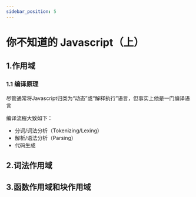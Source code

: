 ```yaml
---
sidebar_position: 5
---
```


# 你不知道的 Javascript（上）

## 1.作用域

### 1.1 编译原理

尽管通常将Javascript归类为“动态”或“解释执行”语言，但事实上他是一门编译语言

编译流程大致如下：

* 分词/词法分析（Tokenizing/Lexing）
* 解析/语法分析（Parsing）
* 代码生成

## 2.词法作用域

## 3.函数作用域和块作用域
